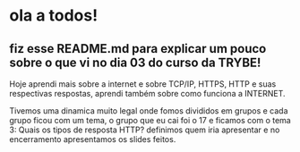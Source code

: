 # ola a todos!
## fiz esse README.md para explicar um pouco sobre o que vi no dia 03 do curso da TRYBE!

Hoje aprendi mais sobre a internet e sobre TCP/IP, HTTPS, HTTP e suas respectivas respostas, aprendi também sobre como funciona a INTERNET.

Tivemos uma dinamica muito legal onde fomos divididos em grupos e cada grupo ficou com um tema, o grupo que eu cai foi o 17 e ficamos com o tema 3: Quais os tipos de resposta HTTP? definimos quem iria apresentar e no encerramento apresentamos os slides feitos.
